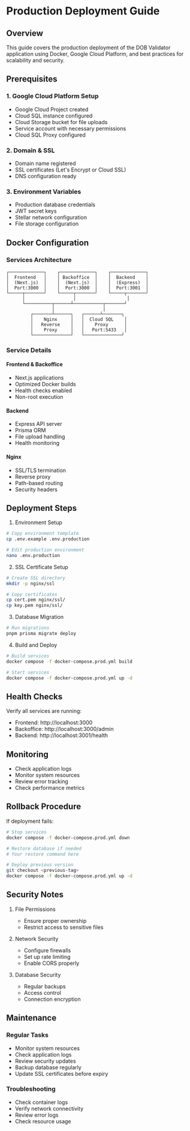 # Production Deployment Guide

## Overview

This guide covers the production deployment of the DOB Validator application using Docker, Google Cloud Platform, and best practices for scalability and security.

## Prerequisites

### 1. Google Cloud Platform Setup

- Google Cloud Project created
- Cloud SQL instance configured
- Cloud Storage bucket for file uploads
- Service account with necessary permissions
- Cloud SQL Proxy configured

### 2. Domain & SSL

- Domain name registered
- SSL certificates (Let's Encrypt or Cloud SSL)
- DNS configuration ready

### 3. Environment Variables

- Production database credentials
- JWT secret keys
- Stellar network configuration
- File storage configuration

## Docker Configuration

### Services Architecture

```
┌─────────────┐    ┌─────────────┐    ┌─────────────┐
│  Frontend   │    │ Backoffice  │    │  Backend    │
│  (Next.js)  │    │  (Next.js)  │    │  (Express)  │
│  Port:3000  │    │  Port:3000  │    │  Port:3001  │
└─────┬───────┘    └─────┬───────┘    └─────┬───────┘
      │                  │                   │
      └──────────┬──────┴───────────┬───────┘
                 │                  │
         ┌───────┴──────┐   ┌──────┴───────┐
         │    Nginx     │   │  Cloud SQL    │
         │   Reverse    │   │    Proxy      │
         │    Proxy     │   │   Port:5433   │
         └──────────────┘   └──────────────┘
```

### Service Details

#### Frontend & Backoffice

- Next.js applications
- Optimized Docker builds
- Health checks enabled
- Non-root execution

#### Backend

- Express API server
- Prisma ORM
- File upload handling
- Health monitoring

#### Nginx

- SSL/TLS termination
- Reverse proxy
- Path-based routing
- Security headers

## Deployment Steps

1. Environment Setup

```bash
# Copy environment template
cp .env.example .env.production

# Edit production environment
nano .env.production
```

2. SSL Certificate Setup

```bash
# Create SSL directory
mkdir -p nginx/ssl

# Copy certificates
cp cert.pem nginx/ssl/
cp key.pem nginx/ssl/
```

3. Database Migration

```bash
# Run migrations
pnpm prisma migrate deploy
```

4. Build and Deploy

```bash
# Build services
docker compose -f docker-compose.prod.yml build

# Start services
docker compose -f docker-compose.prod.yml up -d
```

## Health Checks

Verify all services are running:

- Frontend: http://localhost:3000
- Backoffice: http://localhost:3000/admin
- Backend: http://localhost:3001/health

## Monitoring

- Check application logs
- Monitor system resources
- Review error tracking
- Check performance metrics

## Rollback Procedure

If deployment fails:

```bash
# Stop services
docker compose -f docker-compose.prod.yml down

# Restore database if needed
# Your restore command here

# Deploy previous version
git checkout <previous-tag>
docker compose -f docker-compose.prod.yml up -d
```

## Security Notes

1. File Permissions

   - Ensure proper ownership
   - Restrict access to sensitive files

2. Network Security

   - Configure firewalls
   - Set up rate limiting
   - Enable CORS properly

3. Database Security
   - Regular backups
   - Access control
   - Connection encryption

## Maintenance

### Regular Tasks

- Monitor system resources
- Check application logs
- Review security updates
- Backup database regularly
- Update SSL certificates before expiry

### Troubleshooting

- Check container logs
- Verify network connectivity
- Review error logs
- Check resource usage
